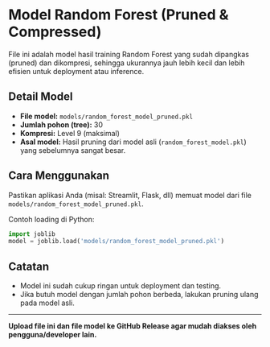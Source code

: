 # Model Random Forest (Pruned & Compressed)

File ini adalah model hasil training Random Forest yang sudah dipangkas (pruned) dan dikompresi, sehingga ukurannya jauh lebih kecil dan lebih efisien untuk deployment atau inference.

## Detail Model
- **File model:** `models/random_forest_model_pruned.pkl`
- **Jumlah pohon (tree):** 30
- **Kompresi:** Level 9 (maksimal)
- **Asal model:** Hasil pruning dari model asli (`random_forest_model.pkl`) yang sebelumnya sangat besar.

## Cara Menggunakan
Pastikan aplikasi Anda (misal: Streamlit, Flask, dll) memuat model dari file `models/random_forest_model_pruned.pkl`.

Contoh loading di Python:
```python
import joblib
model = joblib.load('models/random_forest_model_pruned.pkl')
```

## Catatan
- Model ini sudah cukup ringan untuk deployment dan testing.
- Jika butuh model dengan jumlah pohon berbeda, lakukan pruning ulang pada model asli.

---

**Upload file ini dan file model ke GitHub Release agar mudah diakses oleh pengguna/developer lain.**

